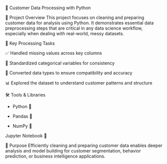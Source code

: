 👥 Customer Data Processing with Python

📌 Project Overview
This project focuses on cleaning and preparing customer data for analysis using Python. It demonstrates essential data preprocessing steps that are critical in any data science workflow, especially when dealing with real-world, messy datasets.

🧹 Key Processing Tasks

✅ Handled missing values across key columns

🔄 Standardized categorical variables for consistency

🔢 Converted data types to ensure compatibility and accuracy

📊 Explored the dataset to understand customer patterns and structure

🛠️ Tools & Libraries

- Python 🐍

- Pandas 🧮

- NumPy 🔢

Jupyter Notebook 📓

🎯 Purpose
Efficiently cleaning and preparing customer data enables deeper analysis and model building for customer segmentation, behavior prediction, or business intelligence applications.
